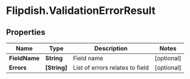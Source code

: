 # Flipdish.ValidationErrorResult

## Properties
Name | Type | Description | Notes
------------ | ------------- | ------------- | -------------
**FieldName** | **String** | Field name | [optional] 
**Errors** | **[String]** | List of errors relates to field | [optional] 


